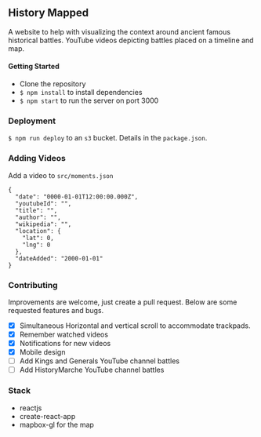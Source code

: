 ## History Mapped
A website to help with visualizing the context around ancient famous historical battles. YouTube videos depicting battles placed on a timeline and map.

#### Getting Started
* Clone the repository
* `$ npm install` to install dependencies
* `$ npm start` to run the server on port 3000

### Deployment
`$ npm run deploy` to an `s3` bucket. Details in the `package.json`.

### Adding Videos
Add a video to `src/moments.json`

```
{
  "date": "0000-01-01T12:00:00.000Z",
  "youtubeId": "",
  "title": "",
  "author": "",
  "wikipedia": "",
  "location": {
    "lat": 0,
    "lng": 0
  },
  "dateAdded": "2000-01-01"
}
```

### Contributing
Improvements are welcome, just create a pull request. Below are some requested features and bugs.

- [x] Simultaneous Horizontal and vertical scroll to accommodate trackpads.
- [x] Remember watched videos
- [x] Notifications for new videos
- [x] Mobile design
- [ ] Add Kings and Generals YouTube channel battles
- [ ] Add HistoryMarche YouTube channel battles

### Stack
* reactjs
* create-react-app
* mapbox-gl for the map
